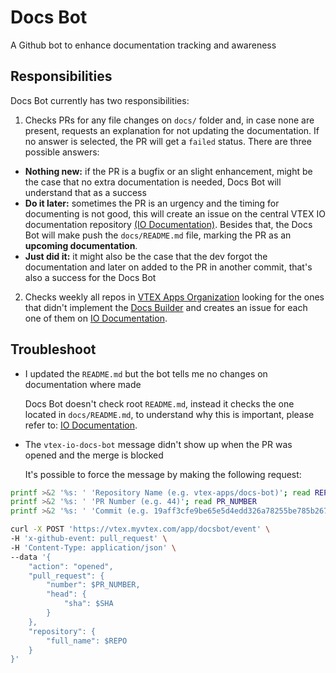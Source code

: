 
# Docs Bot
 
A Github bot to enhance documentation tracking and awareness

## Responsibilities 

Docs Bot currently has two responsibilities:

1. Checks PRs for any file changes on `docs/` folder and, in case none are present, requests an explanation for not updating the documentation. If no answer is selected, the PR will get a `failed` status. There are three possible answers:
  - **Nothing new:** if the PR is a bugfix or an slight enhancement, might be the case that no extra documentation is needed, Docs Bot will understand that as a success
  - **Do it later:** sometimes the PR is an urgency and the timing for documenting is not good, this will create an issue on the central VTEX IO documentation repository [(IO Documentation)](https://github.com/vtex-apps/io-documentation). Besides that, the Docs Bot will make push the `docs/README.md` file, marking the PR as an **upcoming documentation**.
  - **Just did it:** it might also be the case that the dev forgot the documentation and later on added to the PR in another commit, that's also a success for the Docs Bot 

2. Checks weekly all repos in [VTEX Apps Organization](https://github.com/vtex-apps) looking for the ones that didn't implement the [Docs Builder](https://github.com/vtex-apps/io-documentation/blob/master/docs/README.md#what-is-the-docs-builder) and creates an issue for each one of them on [IO Documentation](https://github.com/vtex-apps/io-documentation). 

## Troubleshoot

- I updated the `README.md` but the bot tells me no changes on documentation where made

  Docs Bot doesn't check root `README.md`, instead it checks the one located in `docs/README.md`, to understand why this is important, please refer to: [IO Documentation](https://github.com/vtex-apps/io-documentation).

- The `vtex-io-docs-bot` message didn't show up when the PR was opened and the merge is blocked

  It's possible to force the message by making the following request:

```bash
printf >&2 '%s: ' 'Repository Name (e.g. vtex-apps/docs-bot)'; read REPO
printf >&2 '%s: ' 'PR Number (e.g. 44)'; read PR_NUMBER
printf >&2 '%s: ' 'Commit (e.g. 19aff3cfe9be65e5d4edd326a78255be785b2674)'; read SHA

curl -X POST 'https://vtex.myvtex.com/app/docsbot/event' \
-H 'x-github-event: pull_request' \
-H 'Content-Type: application/json' \
--data '{
    "action": "opened",
    "pull_request": {
        "number": $PR_NUMBER,
        "head": {
            "sha": $SHA
        }
    },
    "repository": {
        "full_name": $REPO
    }
}'
```
